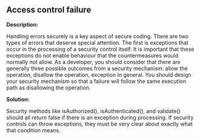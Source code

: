 
Access control failure
-------

**Description:**

Handling errors securely is a key aspect of secure coding. There are two types of errors 
that deserve special attention. The first is exceptions that occur in the processing of a 
security control itself. It is important that these exceptions do not enable behaviour 
that the countermeasures would normally not allow. As a developer, you should consider 
that there are generally three possible outcomes from a security 
mechanism: allow the operation, disallow the operation, exception In general. 
You should design your security mechanism so that a failure will follow the same 
execution path as disallowing the operation.


**Solution:**

Security methods like isAuthorized(), isAuthenticated(), and validate() should all return 
false if there is an exception during processing. 
If security controls can throw exceptions, they must be very clear about exactly what that 
condition means. 

	